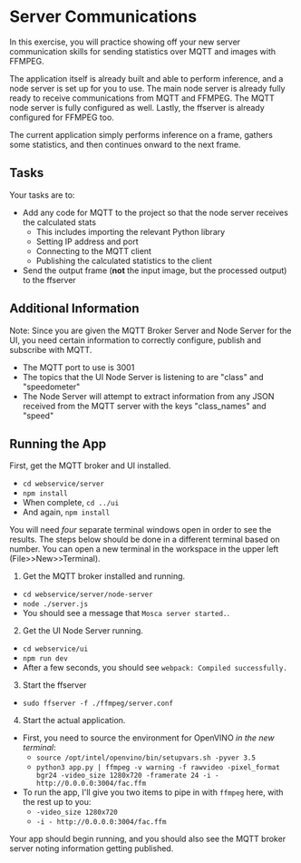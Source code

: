 # Server Communications

In this exercise, you will practice showing off your new server communication skills
for sending statistics over MQTT and images with FFMPEG.

The application itself is already built and able to perform inference, and a node server is set
up for you to use. The main node server is already fully ready to receive communications from
MQTT and FFMPEG. The MQTT node server is fully configured as well. Lastly, the ffserver is 
already configured for FFMPEG too.

The current application simply performs inference on a frame, gathers some statistics, and then 
continues onward to the next frame. 

## Tasks

Your tasks are to:

- Add any code for MQTT to the project so that the node server receives the calculated stats
  - This includes importing the relevant Python library
  - Setting IP address and port
  - Connecting to the MQTT client
  - Publishing the calculated statistics to the client
- Send the output frame (**not** the input image, but the processed output) to the ffserver

## Additional Information

Note: Since you are given the MQTT Broker Server and Node Server for the UI, you need 
certain information to correctly configure, publish and subscribe with MQTT.
- The MQTT port to use is 3001
- The topics that the UI Node Server is listening to are "class" and "speedometer"
- The Node Server will attempt to extract information from any JSON received from the MQTT server with the keys "class_names" and "speed"

## Running the App

First, get the MQTT broker and UI installed.

- `cd webservice/server`
- `npm install`
- When complete, `cd ../ui`
- And again, `npm install`

You will need *four* separate terminal windows open in order to see the results. The steps
below should be done in a different terminal based on number. You can open a new terminal
in the workspace in the upper left (File>>New>>Terminal).

1. Get the MQTT broker installed and running.
  - `cd webservice/server/node-server`
  - `node ./server.js`
  - You should see a message that `Mosca server started.`.
2. Get the UI Node Server running.
  - `cd webservice/ui`
  - `npm run dev`
  - After a few seconds, you should see `webpack: Compiled successfully.`
3. Start the ffserver
  - `sudo ffserver -f ./ffmpeg/server.conf`
4. Start the actual application. 
  - First, you need to source the environment for OpenVINO *in the new terminal*:
    - `source /opt/intel/openvino/bin/setupvars.sh -pyver 3.5`
    - `python3 app.py | ffmpeg -v warning -f rawvideo -pixel_format bgr24 -video_size 1280x720 -framerate 24 -i - http://0.0.0.0:3004/fac.ffm`
  - To run the app, I'll give you two items to pipe in with `ffmpeg` here, with the rest up to you:
    - `-video_size 1280x720`
    - `-i - http://0.0.0.0:3004/fac.ffm`

Your app should begin running, and you should also see the MQTT broker server noting
information getting published.
